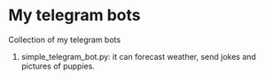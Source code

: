 # My telegram bots
Collection of my telegram bots

1. simple_telegram_bot.py: it can forecast weather, send jokes and pictures of puppies.
